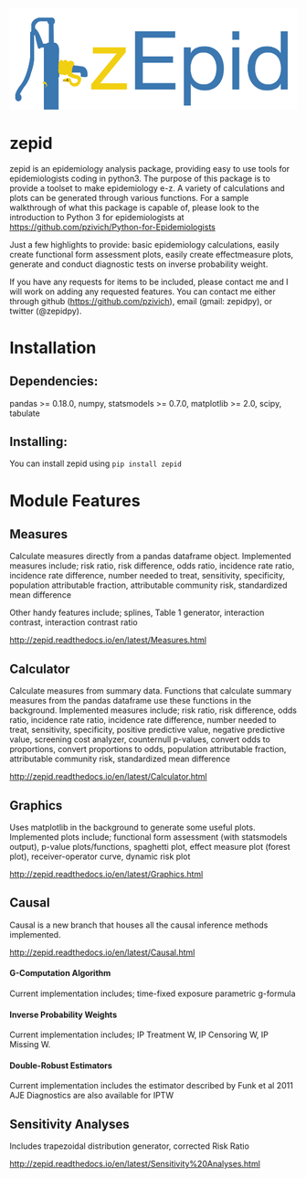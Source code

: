 ![zepid](docs/images/zepid_logo.png)
# zepid

zepid is an epidemiology analysis package, providing easy to use tools for epidemiologists coding in python3. The purpose of this package is to provide a toolset to make epidemiology e-z. A variety of calculations and plots can be generated through various functions. For a sample walkthrough of what this package is capable of, please look to the introduction to Python 3 for epidemiologists at https://github.com/pzivich/Python-for-Epidemiologists

Just a few highlights to provide: basic epidemiology calculations, easily create functional form assessment plots, easily create effectmeasure plots, generate and conduct diagnostic tests on inverse probability weight.

If you have any requests for items to be included, please contact me and I will work on adding any requested features. You can contact me either through github (https://github.com/pzivich), email (gmail: zepidpy), or twitter (@zepidpy).

# Installation

## Dependencies:
pandas >= 0.18.0, numpy, statsmodels >= 0.7.0, matplotlib >= 2.0, scipy, tabulate

## Installing:
You can install zepid using `pip install zepid`

# Module Features

## Measures
Calculate measures directly from a pandas dataframe object. Implemented measures include; risk ratio, risk difference, odds ratio, incidence rate ratio, incidence rate difference, number needed to treat, sensitivity, specificity, population attributable fraction, attributable community risk, standardized mean difference

Other handy features include; splines, Table 1 generator, interaction contrast, interaction contrast ratio

http://zepid.readthedocs.io/en/latest/Measures.html

## Calculator
Calculate measures from summary data. Functions that calculate summary measures from the pandas dataframe use these functions in the background. Implemented measures include; risk ratio, risk difference, odds ratio, incidence rate ratio, incidence rate difference, number needed to treat, sensitivity, specificity, positive predictive value, negative predictive value, screening cost analyzer, counternull p-values, convert odds to proportions, convert proportions to odds, population attributable fraction, attributable community risk, standardized mean difference

http://zepid.readthedocs.io/en/latest/Calculator.html

## Graphics
Uses matplotlib in the background to generate some useful plots. Implemented plots include; functional form assessment (with statsmodels output), p-value plots/functions, spaghetti plot, effect measure plot (forest plot), receiver-operator curve, dynamic risk plot

http://zepid.readthedocs.io/en/latest/Graphics.html

## Causal
Causal is a new branch that houses all the causal inference methods implemented. 

http://zepid.readthedocs.io/en/latest/Causal.html

#### G-Computation Algorithm
Current implementation includes; time-fixed exposure parametric g-formula

#### Inverse Probability Weights 
Current implementation includes; IP Treatment W, IP Censoring W, IP Missing W.

#### Double-Robust Estimators
Current implementation includes the estimator described by Funk et al 2011 AJE
Diagnostics are also available for IPTW

## Sensitivity Analyses
Includes trapezoidal distribution generator, corrected Risk Ratio

http://zepid.readthedocs.io/en/latest/Sensitivity%20Analyses.html